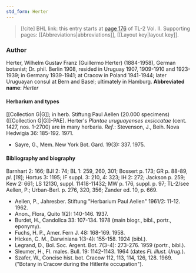 ```yaml
---
std_form: Herter
---
```


> [!cite] BHL link: this entry starts at [page 176](https://www.biodiversitylibrary.org/page/33068418) of TL-2 Vol. II.
> Supporting pages: [[Abbreviations|abbreviations]], [[Layout key|layout key]].

### Author

Herter, Wilhelm Gustav Franz (Guillermo Herter) (1884-1958), German botanist; Dr. phil. Berlin 1908, resided in Uruguay 1907, 1909-1910 and 1923-1939; in Germany 1939-1941; at Cracow in Poland 1941-1944; later Uruguayan consul at Bern and Basel; ultimately in Hamburg. 
**Abbreviated name**: *Herter*

#### Herbarium and types

[[Collection G|G]]; in herb. Stiftung Paul Aellen (20.000 specimens) ([[Collection G|G]]-PAE). Herter's *Plantae uruguayenses exsiccatae* (cent. 1427, nos. 1-2700) are in many herbaria.
*Ref*.: Stevenson, J., Beih. Nova Hedwigia 36: 185-192. 1971.
- Sayre, G., Mem. New York Bot. Gard. 19(3): 337. 1975.

#### Bibliography and biography

Barnhart 2: 166; BJI 2: 74; BL 1: 259, 260, 301; Bossert p. 173; GR p. 88-89, *pl*. \[*18*\]; Hortus 3: 1195; IF suppl. 3: 210, 4: 323; IH 2: 272; Jackson p. 259; Kew 2: 661; LS 12130, suppl. 11418-11432; MW p. 176, suppl. p. 97; TL-2/see Aellen, P.; Urban-Berl. p. 276, 320, 356; Zander ed. 10, p. 669.
- Aellen, P., Jahresber. Stiftung "Herbarium Paul Aellen" 1961/2: 11-12. 1962.
- Anon., Flora, Quito 1(2): 140-146. 1937.
- Burdet, H., Candollca 33: 107-134. 1978 (main biogr., bibl., portr., eponymy).
- Fuchs, H. P., Amer. Fern J. 48: 168-169. 1958.
- Hicken, C. M., Darwiniana 1(3-4): 155-158. 1924 (bibl.).
- Legrand, D., Bol. Soc. Argent. Bot. 7(3-4): 273-276. 1959 (portr., bibl.).
- Sleumer, H., Fl. males. Bull. 19: 1142-1143. 1964 (dates *Fl. illust. Urug.*).
- Szafer, W., Concise hist. bot. Cracow 112, 113, 114, 126, 128. 1969. ("Botany in Cracow during the Hitlerite occupation").

